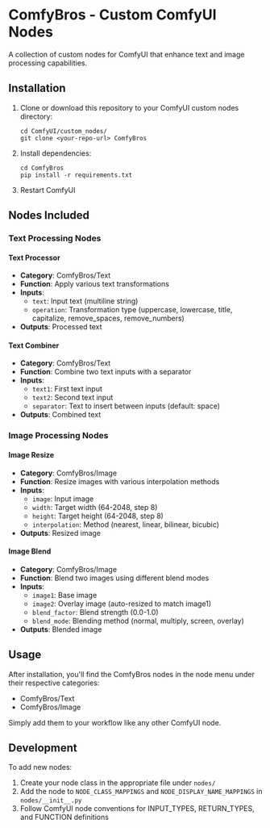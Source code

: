 # ComfyBros - Custom ComfyUI Nodes

A collection of custom nodes for ComfyUI that enhance text and image processing capabilities.

## Installation

1. Clone or download this repository to your ComfyUI custom nodes directory:
   ```
   cd ComfyUI/custom_nodes/
   git clone <your-repo-url> ComfyBros
   ```

2. Install dependencies:
   ```
   cd ComfyBros
   pip install -r requirements.txt
   ```

3. Restart ComfyUI

## Nodes Included

### Text Processing Nodes

#### Text Processor
- **Category**: ComfyBros/Text
- **Function**: Apply various text transformations
- **Inputs**:
  - `text`: Input text (multiline string)
  - `operation`: Transformation type (uppercase, lowercase, title, capitalize, remove_spaces, remove_numbers)
- **Outputs**: Processed text

#### Text Combiner
- **Category**: ComfyBros/Text  
- **Function**: Combine two text inputs with a separator
- **Inputs**:
  - `text1`: First text input
  - `text2`: Second text input
  - `separator`: Text to insert between inputs (default: space)
- **Outputs**: Combined text

### Image Processing Nodes

#### Image Resize
- **Category**: ComfyBros/Image
- **Function**: Resize images with various interpolation methods
- **Inputs**:
  - `image`: Input image
  - `width`: Target width (64-2048, step 8)
  - `height`: Target height (64-2048, step 8)
  - `interpolation`: Method (nearest, linear, bilinear, bicubic)
- **Outputs**: Resized image

#### Image Blend
- **Category**: ComfyBros/Image
- **Function**: Blend two images using different blend modes
- **Inputs**:
  - `image1`: Base image
  - `image2`: Overlay image (auto-resized to match image1)
  - `blend_factor`: Blend strength (0.0-1.0)
  - `blend_mode`: Blending method (normal, multiply, screen, overlay)
- **Outputs**: Blended image

## Usage

After installation, you'll find the ComfyBros nodes in the node menu under their respective categories:
- ComfyBros/Text
- ComfyBros/Image

Simply add them to your workflow like any other ComfyUI node.

## Development

To add new nodes:
1. Create your node class in the appropriate file under `nodes/`
2. Add the node to `NODE_CLASS_MAPPINGS` and `NODE_DISPLAY_NAME_MAPPINGS` in `nodes/__init__.py`
3. Follow ComfyUI node conventions for INPUT_TYPES, RETURN_TYPES, and FUNCTION definitions